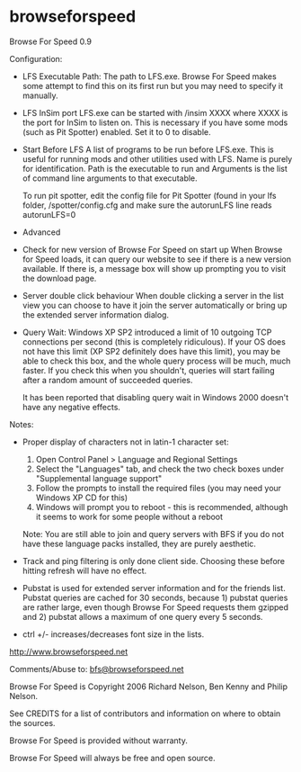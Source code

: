 browseforspeed
==============

Browse For Speed 0.9

Configuration:
 - LFS Executable Path:
    The path to LFS.exe. Browse For Speed makes some attempt to find this on its first run
    but you may need to specify it manually.

 - LFS InSim port
    LFS.exe can be started with /insim XXXX where XXXX is the port for InSim to listen on.
    This is necessary if you have some mods (such as Pit Spotter) enabled. Set it to 0 to
    disable.

 - Start Before LFS
    A list of programs to be run before LFS.exe. This is useful for running mods and other
    utilities used with LFS. Name is purely for identification. Path is the executable to
    run and Arguments is the list of command line arguments to that executable.

    To run pit spotter, edit the config file for Pit Spotter (found in your lfs folder, 
    /spotter/config.cfg and make sure the autorunLFS line reads autorunLFS=0

 - Advanced
  - Check for new version of Browse For Speed on start up
    When Browse for Speed loads, it can query our website to see if there is a new version
    available. If there is, a message box will show up prompting you to visit the download
    page.

  - Server double click behaviour
    When double clicking a server in the list view you can choose to have it join the
    server automatically or bring up the extended server information dialog.

  - Query Wait:
    Windows XP SP2 introduced a limit of 10 outgoing TCP connections per second (this is
    completely ridiculous). If your OS does not have this limit (XP SP2 definitely does have
    this limit), you may be able to check this box, and the whole query process will be
    much, much faster. If you check this when you shouldn't, queries will start failing
    after a random amount of succeeded queries.

    It has been reported that disabling query wait in Windows 2000 doesn't have any negative
    effects.

Notes:

- Proper display of characters not in latin-1 character set:

   1. Open Control Panel > Language and Regional Settings
   2. Select the "Languages" tab, and check the two check boxes under "Supplemental language support"
   3. Follow the prompts to install the required files (you may need your Windows XP CD for this)
   4. Windows will prompt you to reboot - this is recommended, although it seems to work for some people without a reboot

   Note: You are still able to join and query servers with BFS if you do not have these language packs installed, they are purely aesthetic. 

 - Track and ping filtering is only done client side. Choosing these before hitting refresh
   will have no effect.

 - Pubstat is used for extended server information and for the friends list. Pubstat queries
   are cached for 30 seconds, because 1) pubstat queries are rather large, even though
   Browse For Speed requests them gzipped and 2) pubstat allows a maximum of one query every
   5 seconds.

 - ctrl +/- increases/decreases font size in the lists.



http://www.browseforspeed.net

Comments/Abuse to: bfs@browseforspeed.net

Browse For Speed is Copyright 2006 Richard Nelson, Ben Kenny and Philip Nelson.

See CREDITS for a list of contributors and information on where to obtain the sources.

Browse For Speed is provided without warranty.

Browse For Speed will always be free and open source.
